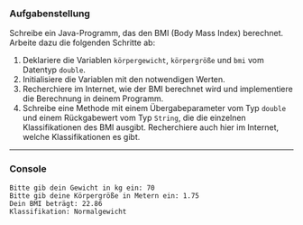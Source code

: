 ### Aufgabenstellung
Schreibe ein Java-Programm, das den BMI (Body Mass Index) berechnet. Arbeite dazu die folgenden Schritte ab:

1. Deklariere die Variablen `körpergewicht`, `körpergröße` und `bmi` vom Datentyp `double`.
2. Initialisiere die Variablen mit den notwendigen Werten.
3. Recherchiere im Internet, wie der BMI berechnet wird und implementiere die Berechnung in deinem Programm.
4. Schreibe eine Methode mit einem Übergabeparameter vom Typ `double` und einem Rückgabewert vom Typ `String`, die die einzelnen Klassifikationen des BMI ausgibt. Recherchiere auch hier im Internet, welche Klassifikationen es gibt.

---

### Console

```plaintext
Bitte gib dein Gewicht in kg ein: 70
Bitte gib deine Körpergröße in Metern ein: 1.75
Dein BMI beträgt: 22.86
Klassifikation: Normalgewicht
```
